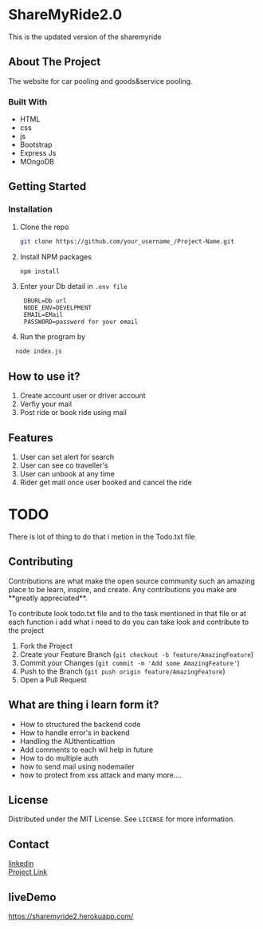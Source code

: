 # ShareMyRide2.0

This is the updated version of the sharemyride


<!--<details open="open">
  <summary>Table of Contents</summary>
  <ol>
    <li>
      <a href="#about-the-project">About The Project</a>
      <ul>
        <li><a href="#built-with">Built With</a></li>
      </ul>
    </li>
    <li>
      <a href="#getting-started">Getting Started</a>
      <ul>
        <li><a href="#installation">Installation</a></li>
        <li><a href="#How to use it?> How to use it?</a></li>
      </ul>
    </li>
    <li><a href="#features">Features</a></li>
    <li><a href="#todo">TODO</a></li>
    <li><a href="#usage">Usage</a></li>
    <li><a href="#contributing">Contributing</a></li>
    <li><a href="#what are the thing  i learn form it">What are thing i learn form it?</a></li>
    <li><a href="#license">License</a></li>
    <li><a href="#contact">Contact</a></li>
    <li><a href="#livedemo">Live Demo</a></li>
  </ol>
</details>-->

## About The Project
The website for car pooling and goods&service pooling.

### Built With

* HTML
* css
* js
* Bootstrap
* Express Js
* MOngoDB

## Getting Started

### Installation


1. Clone the repo
   ```sh
   git clone https://github.com/your_username_/Project-Name.git
   ```
2. Install NPM packages
   ```sh
   npm install
   ```
3. Enter your Db detail in `.env file`
   ```JS
    DBURL=Db url 
    NODE_ENV=DEVELPMENT
    EMAIL=EMail
    PASSWORD=password for your email
   ```
4. Run the program by 
```sh
  node index.js
```

## How to use it?
   <ol> 
    <li>Create account user or driver account</li>
    <li>Verfiy your mail </li>
    <li> Post ride or book ride using mail</li>
  </ol> 
  
## Features
   <ol> 
    <li>User can set alert for search</li>
    <li>User can see co traveller's</li>
    <li>User can unbook at any time</li>
    <li>Rider get mail once user booked and cancel the ride</li>
  </ol> 
  
  # TODO
   <p>There is lot of thing to do that i metion in the Todo.txt file </p>
  
<!-- CONTRIBUTING -->
## Contributing

<p>Contributions are what make the open source community such an amazing place to be learn, inspire, and create. Any contributions you make are **greatly appreciated**.</p>
<p>To contribute look todo.txt file and to the task mentioned in that file or at each function i add what i need to do you can take look and contribute to the project </p>

1. Fork the Project
2. Create your Feature Branch (`git checkout -b feature/AmazingFeature`)
3. Commit your Changes (`git commit -m 'Add some AmazingFeature'`)
4. Push to the Branch (`git push origin feature/AmazingFeature`)
5. Open a Pull Request

## What are thing i learn form it?
  <ul>
  <li>How to structured the backend code </li>
  <li>How to handle error's in backend </li>
  <li>Handling the AUthenticattion</li>
  <li>Add comments to each wil help in future</li>
  <li>How to do multiple auth</li>
  <li>how to send mail using nodemailer</li>
  <li>how to protect from xss attack and many more....</li>
 </ul>
 
<!-- LICENSE -->
## License

Distributed under the MIT License. See `LICENSE` for more information.


<!-- CONTACT -->
## Contact

 [linkedin](https://www.linkedin.com/in/k-boopathi-5b475a169/)<br>
 [Project Link](https://github.com/programmerraja/ShareMyRide2.0)


## liveDemo

https://sharemyride2.herokuapp.com/
